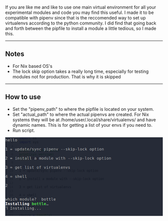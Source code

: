 If you are like me and like to use one main virtual environment for all your experimental modules and code you may find this useful. I made it to be compatible with pipenv since that is the reccomended way to set up virtualenvs according to the python community. I did find that going back and forth between the pipfile to install a module a little tedious, so I made this.
___

## Notes
* For Nix based OS's
* The lock skip option takes a really long time, especially for testing modules not for production. That is why it is skipped
___

## How to use
* Set the "pipenv_path" to where the pipfile is located on your system.
* Set "actual_path" to where the actual pipenvs are created. For Nix systems they will be at /home/user/.local/share/virtualenvs/ and have dynamic names. This is for getting a list of your envs if you need to.
* Run script.

![](image.png)


